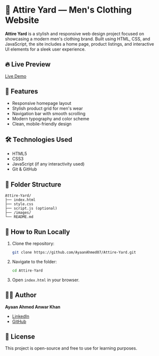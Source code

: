 # 👔 Attire Yard — Men's Clothing Website

**Attire Yard** is a stylish and responsive web design project focused on showcasing a modern men's clothing brand. Built using HTML, CSS, and JavaScript, the site includes a home page, product listings, and interactive UI elements for a sleek user experience.

## 🔥 Live Preview
[Live Demo](https://ayaanahmed07.github.io/Attire-Yard/)  

## 🧩 Features
- Responsive homepage layout
- Stylish product grid for men's wear
- Navigation bar with smooth scrolling
- Modern typography and color scheme
- Clean, mobile-friendly design

## 🛠️ Technologies Used
- HTML5
- CSS3
- JavaScript (if any interactivity used)
- Git & GitHub

## 📁 Folder Structure
```
Attire-Yard/
├── index.html
├── style.css
├── script.js (optional)
├── /images/
└── README.md
```

## 🚀 How to Run Locally

1. Clone the repository:
   ```bash
   git clone https://github.com/AyaanAhmed07/Attire-Yard.git
   ```

2. Navigate to the folder:
   ```bash
   cd Attire-Yard
   ```

3. Open `index.html` in your browser.

## 🙋‍♂️ Author
**Ayaan Ahmed Anwar Khan**  
- [LinkedIn](https://www.linkedin.com/in/ayaan-ahmed-khan)
- [GitHub](https://github.com/AyaanAhmed07)

## 📜 License
This project is open-source and free to use for learning purposes.

